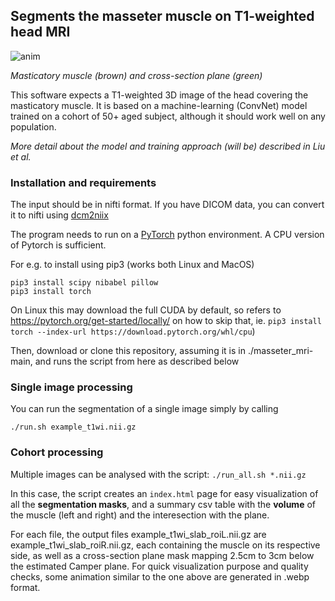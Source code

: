 ## Segments the masseter muscle on T1-weighted head MRI

![anim](https://github.com/bthyreau/masseter_mri/assets/590921/5ec13982-b3d0-4145-91a4-bc39abd179b5)

*Masticatory muscle (brown) and cross-section plane (green)*


This software expects a T1-weighted 3D image of the head covering the masticatory muscle. It is based on a machine-learning (ConvNet) model trained on a cohort of 50+ aged subject, although it should work well on any population. 

*More detail about the model and training approach (will be) described in Liu et al.*

### Installation and requirements
The input should be in nifti format. If you have DICOM data, you can convert it to nifti using [dcm2niix](https://github.com/rordenlab/dcm2niix)

The program needs to run on a [PyTorch](https://pytorch.org/get-started/locally/) python environment. A CPU version of Pytorch is sufficient.

For e.g. to install using pip3 (works both Linux and MacOS)
```
pip3 install scipy nibabel pillow
pip3 install torch
```
On Linux this may download the full CUDA by default, so refers to https://pytorch.org/get-started/locally/ on how to skip that, ie. `pip3 install torch --index-url https://download.pytorch.org/whl/cpu`)

Then, download or clone this repository, assuming it is in ./masseter_mri-main, and runs the script from here as described below

### Single image processing
You can run the segmentation of a single image simply by calling

```./run.sh example_t1wi.nii.gz```

### Cohort processing

Multiple images can be analysed with the script:
```./run_all.sh *.nii.gz```

In this case, the script creates an ```index.html``` page for easy visualization of all the **segmentation masks**, and a summary csv table with the **volume** of the muscle (left and right) and the interesection with the plane.

For each file, the output files example_t1wi_slab_roiL.nii.gz are example_t1wi_slab_roiR.nii.gz, each containing the muscle on its respective side, as well as a cross-section plane mask mapping 2.5cm to 3cm below the estimated Camper plane.  For quick visualization purpose and quality checks, some animation similar to the one above are generated in .webp format.
